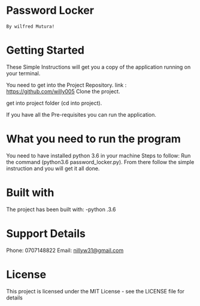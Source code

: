 # Password Locker
    By wilfred Mutura!

#   Getting Started
These Simple Instructions will get you a copy of the application running on your terminal.

You need to get into the Project Repository.
    link : https://github.com/willy005
Clone the project.

get into project folder (cd into project).

If you have all the Pre-requisites you can run the application.

#   What you need to run the program
You need to have installed python 3.6 in your machine
    Steps to follow:
Run the command (python3.6 password_locker.py).
From there  follow the simple instruction and you will get it all done.

#   Built with
The project has been built with:
-python .3.6

#   Support Details
Phone: 0707148822
Email: nillyw31@gmail.com

#   License
This project is licensed under the MIT License - see the LICENSE file for details